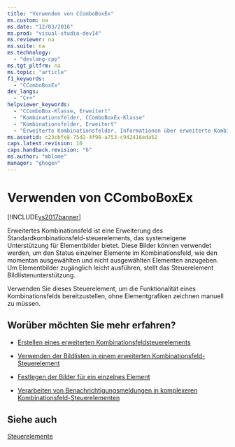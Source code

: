 ```yaml
---
title: "Verwenden von CComboBoxEx"
ms.custom: na
ms.date: "12/03/2016"
ms.prod: "visual-studio-dev14"
ms.reviewer: na
ms.suite: na
ms.technology: 
  - "devlang-cpp"
ms.tgt_pltfrm: na
ms.topic: "article"
f1_keywords: 
  - "CComboBoxEx"
dev_langs: 
  - "C++"
helpviewer_keywords: 
  - "CComboBox-Klasse, Erweitert"
  - "Kombinationsfelder, CComboBoxEx-Klasse"
  - "Kombinationsfelder, Erweitert"
  - "Erweiterte Kombinationsfelder, Informationen über erweiterte Kombinationsfelder"
ms.assetid: c23cbfe8-75d2-4f98-a753-c942416eda52
caps.latest.revision: 10
caps.handback.revision: "6"
ms.author: "mblome"
manager: "ghogen"
---
```

# Verwenden von CComboBoxEx
[!INCLUDE[vs2017banner](../assembler/inline/includes/vs2017banner.md)]

Erweitertes Kombinationsfeld ist eine Erweiterung des Standardkombinationsfeld\-steuerelements, das systemeigene Unterstützung für Elementbilder bietet.  Diese Bilder können verwendet werden, um den Status einzelner Elemente im Kombinationsfeld, wie den momentan ausgewählten und nicht ausgewählten Elementen anzugeben.  Um Elementbilder zugänglich leicht ausführen, stellt das Steuerelement Bildlistenunterstützung.  
  
 Verwenden Sie dieses Steuerelement, um die Funktionalität eines Kombinationsfelds bereitzustellen, ohne Elementgrafiken zeichnen manuell zu müssen.  
  
## Worüber möchten Sie mehr erfahren?  
  
-   [Erstellen eines erweiterten Kombinationsfeldsteuerelements](../mfc/creating-an-extended-combo-box-control.md)  
  
-   [Verwenden der Bildlisten in einem erweiterten Kombinationsfeld\-Steuerelement](../mfc/using-image-lists-in-an-extended-combo-box-control.md)  
  
-   [Festlegen der Bilder für ein einzelnes Element](../mfc/setting-the-images-for-an-individual-item.md)  
  
-   [Verarbeiten von Benachrichtigungsmeldungen in komplexeren Kombinationsfeld\-Steuerelementen](../mfc/processing-notification-messages-in-extended-combo-box-controls.md)  
  
## Siehe auch  
 [Steuerelemente](../mfc/controls-mfc.md)